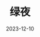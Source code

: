 ---
layout: page
title: 绿夜
description: >
  女同性恋有自己的燃冬。
category: 电影
img: assets/img/movie/2023/lv_ye.webp
star: 3
date: 2023-12-10
---